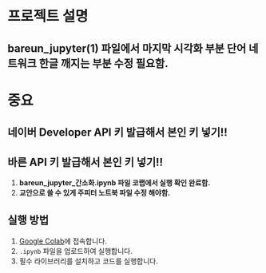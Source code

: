 # 프로젝트 설명

## bareun_jupyter(1) 파일에서 마지막 시각화 부분 단어 네트워크 한글 깨지는 부분 수정 필요함.

# 중요
## 네이버 Developer API 키 발급해서 본인 키 넣기!!
## 바른 API 키 발급해서 본인 키 넣기!!

1. **bareun_jupyter_간소화.ipynb 파일 코랩에서 실행 확인 완료함.**  
2. **교안으로 쓸 수 있게 주피터 노트북 파일 수정 해야함.**  

## 실행 방법
1. [Google Colab](https://colab.research.google.com/)에 접속합니다.
2. `.ipynb` 파일을 업로드하여 실행합니다.
3. 필수 라이브러리를 설치하고 코드를 실행합니다.
